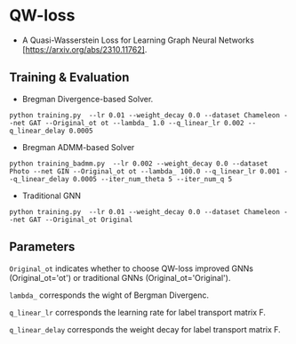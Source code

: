 # QW-loss
* A Quasi-Wasserstein Loss for Learning Graph Neural Networks [https://arxiv.org/abs/2310.11762]. 

## Training & Evaluation


* Bregman Divergence-based Solver.

```
python training.py  --lr 0.01 --weight_decay 0.0 --dataset Chameleon --net GAT --Original_ot ot --lambda_ 1.0 --q_linear_lr 0.002 --q_linear_delay 0.0005 
```


* Bregman ADMM-based Solver

```
python training_badmm.py  --lr 0.002 --weight_decay 0.0 --dataset Photo --net GIN --Original_ot ot --lambda_ 100.0 --q_linear_lr 0.001 --q_linear_delay 0.0005 --iter_num_theta 5 --iter_num_q 5
```

* Traditional GNN

```
python training.py  --lr 0.01 --weight_decay 0.0 --dataset Chameleon --net GAT --Original_ot Original
```


## Parameters


```Original_ot``` indicates whether to choose QW-loss improved GNNs (Original_ot='ot') or traditional GNNs (Original_ot='Original').

```lambda_``` corresponds the wight of Bergman Divergenc.

```q_linear_lr``` corresponds the learning rate for label transport matrix F. 

```q_linear_delay``` corresponds the  weight decay for label transport matrix F. 




